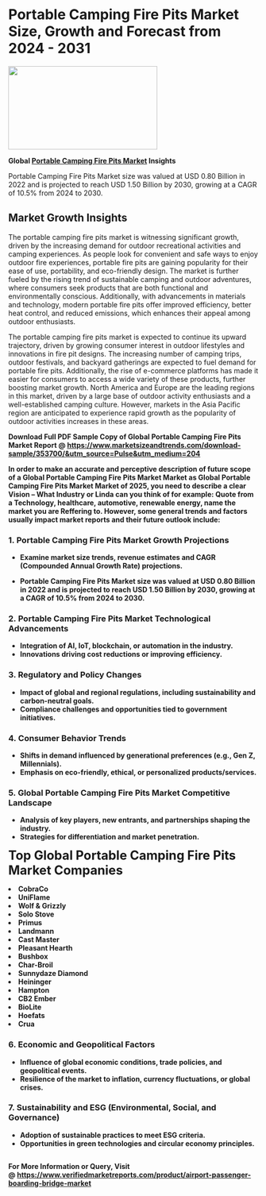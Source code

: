 <H1>Portable Camping Fire Pits Market Size, Growth and Forecast from 2024 - 2031</H1><img class="aligncenter size-medium wp-image-584254" src="https://thirdeyenews.in/wp-content/uploads/2024/09/Global-Market-Research-300x168.jpeg" alt="" width="300" height="168" /><p><strong>Global&nbsp;<a href="https://www.marketsizeandtrends.com/download-sample/353700/&amp;utm_source=Pulse&amp;utm_medium=204">Portable Camping Fire Pits Market</a> Insights</strong></p><p>Portable Camping Fire Pits Market size was valued at USD 0.80 Billion in 2022 and is projected to reach USD 1.50 Billion by 2030, growing at a CAGR of 10.5% from 2024 to 2030.</p><p><h2>Market Growth Insights</h2> <p>The portable camping fire pits market is witnessing significant growth, driven by the increasing demand for outdoor recreational activities and camping experiences. As people look for convenient and safe ways to enjoy outdoor fire experiences, portable fire pits are gaining popularity for their ease of use, portability, and eco-friendly design. The market is further fueled by the rising trend of sustainable camping and outdoor adventures, where consumers seek products that are both functional and environmentally conscious. Additionally, with advancements in materials and technology, modern portable fire pits offer improved efficiency, better heat control, and reduced emissions, which enhances their appeal among outdoor enthusiasts.</p> <p><strong></strong></p> <p>The portable camping fire pits market is expected to continue its upward trajectory, driven by growing consumer interest in outdoor lifestyles and innovations in fire pit designs. The increasing number of camping trips, outdoor festivals, and backyard gatherings are expected to fuel demand for portable fire pits. Additionally, the rise of e-commerce platforms has made it easier for consumers to access a wide variety of these products, further boosting market growth. North America and Europe are the leading regions in this market, driven by a large base of outdoor activity enthusiasts and a well-established camping culture. However, markets in the Asia Pacific region are anticipated to experience rapid growth as the popularity of outdoor activities increases in these areas. <p><strong></p><p><span class=""><strong>Download Full PDF Sample Copy of Global Portable Camping Fire Pits Market Report</strong> @ <a href="https://www.marketsizeandtrends.com/download-sample/353700/&amp;utm_source=Pulse&amp;utm_medium=204" target="_blank">https://www.marketsizeandtrends.com/download-sample/353700/&amp;utm_source=Pulse&amp;utm_medium=204</a></span></p><p>In order to make an accurate and perceptive description of future scope of a Global&nbsp;Portable Camping Fire Pits Market Market as Global&nbsp;Portable Camping Fire Pits Market Market of 2025, you need to describe a clear Vision &ndash; What Industry or Linda can you think of for example: Quote from a Technology, healthcare, automotive, renewable energy, name the market you are Reffering to. However, some general trends and factors usually impact market reports and their future outlook include:</p><h3>1.&nbsp;<strong>Portable Camping Fire Pits Market Growth Projections</strong></h3><ul><li>Examine market size trends, revenue estimates and CAGR (Compounded Annual Growth Rate) projections.</li><li><p>Portable Camping Fire Pits Market size was valued at USD 0.80 Billion in 2022 and is projected to reach USD 1.50 Billion by 2030, growing at a CAGR of 10.5% from 2024 to 2030.</p></li></ul><h3>2.&nbsp;<strong>Portable Camping Fire Pits Market Technological Advancements</strong></h3><ul><li>Integration of AI, IoT, blockchain, or automation in the industry.</li><li>Innovations driving cost reductions or improving efficiency.</li></ul><h3>3.&nbsp;<strong>Regulatory and Policy Changes</strong></h3><ul><li>Impact of global and regional regulations, including sustainability and carbon-neutral goals.</li><li>Compliance challenges and opportunities tied to government initiatives.</li></ul><h3>4.&nbsp;<strong>Consumer Behavior Trends</strong></h3><ul><li>Shifts in demand influenced by generational preferences (e.g., Gen Z, Millennials).</li><li>Emphasis on eco-friendly, ethical, or personalized products/services.</li></ul><h3>5.&nbsp;<strong>Global Portable Camping Fire Pits Market Competitive Landscape</strong></h3><ul><li>Analysis of key players, new entrants, and partnerships shaping the industry.</li><li>Strategies for differentiation and market penetration.</li></ul><p data-pm-slice="1 1 []"><span style="color: inherit; font-family: inherit; font-size: 25px;">Top Global Portable Camping Fire Pits Market Companies</span></p><div class="" data-test-id=""><p><li>CobraCo</li><li> UniFlame</li><li> Wolf & Grizzly</li><li> Solo Stove</li><li> Primus</li><li> Landmann</li><li> Cast Master</li><li> Pleasant Hearth</li><li> Bushbox</li><li> Char-Broil</li><li> Sunnydaze Diamond</li><li> Heininger</li><li> Hampton</li><li> CB2 Ember</li><li> BioLite</li><li> Hoefats</li><li> Crua</li></p></div><h3>6.&nbsp;<strong>Economic and Geopolitical Factors</strong></h3><ul><li>Influence of global economic conditions, trade policies, and geopolitical events.</li><li>Resilience of the market to inflation, currency fluctuations, or global crises.</li></ul><h3>7.&nbsp;<strong>Sustainability and ESG (Environmental, Social, and Governance)</strong></h3><ul><li>Adoption of sustainable practices to meet ESG criteria.</li><li>Opportunities in green technologies and circular economy principles.</li></ul><h2><strong style="font-size: 14px;">For More Information or Query, Visit @&nbsp;</strong><a style="background-color: #ffffff; font-size: 14px;" href="https://www.marketsizeandtrends.com/report/portable-camping-fire-pits-market/" target="_blank">https://www.verifiedmarketreports.com/product/airport-passenger-boarding-bridge-market</a></h2>

